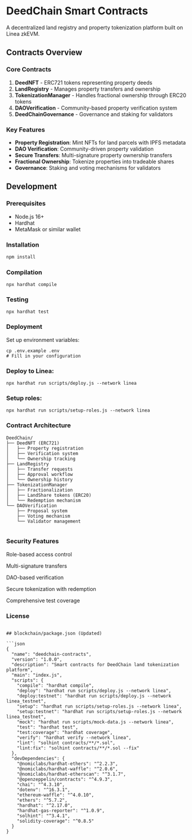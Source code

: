 # DeedChain Smart Contracts

A decentralized land registry and property tokenization platform built on Linea zkEVM.

## Contracts Overview

### Core Contracts

1. **DeedNFT** - ERC721 tokens representing property deeds
2. **LandRegistry** - Manages property transfers and ownership
3. **TokenizationManager** - Handles fractional ownership through ERC20 tokens
4. **DAOVerification** - Community-based property verification system
5. **DeedChainGovernance** - Governance and staking for validators

### Key Features

- **Property Registration**: Mint NFTs for land parcels with IPFS metadata
- **DAO Verification**: Community-driven property validation
- **Secure Transfers**: Multi-signature property ownership transfers
- **Fractional Ownership**: Tokenize properties into tradeable shares
- **Governance**: Staking and voting mechanisms for validators

## Development

### Prerequisites

- Node.js 16+
- Hardhat
- MetaMask or similar wallet

### Installation

```bash
npm install
```
### Compilation
```
npx hardhat compile
```
### Testing
```
npx hardhat test
```
### Deployment
Set up environment variables:
```
cp .env.example .env
# Fill in your configuration
```
### Deploy to Linea: 
```
npx hardhat run scripts/deploy.js --network linea
```
### Setup roles: 
```
npx hardhat run scripts/setup-roles.js --network linea
```
### Contract Architecture 
```
DeedChain/
├── DeedNFT (ERC721)
│   ├── Property registration
│   ├── Verification system
│   └── Ownership tracking
├── LandRegistry
│   ├── Transfer requests
│   ├── Approval workflow
│   └── Ownership history
├── TokenizationManager
│   ├── Fractionalization
│   ├── LandShare tokens (ERC20)
│   └── Redemption mechanism
└── DAOVerification
    ├── Proposal system
    ├── Voting mechanism
    └── Validator management
    
```
### Security Features 
Role-based access control

Multi-signature transfers

DAO-based verification

Secure tokenization with redemption

Comprehensive test coverage

### License
```

## blockchain/package.json (Updated)

```json
{
  "name": "deedchain-contracts",
  "version": "1.0.0",
  "description": "Smart contracts for DeedChain land tokenization platform",
  "main": "index.js",
  "scripts": {
    "compile": "hardhat compile",
    "deploy": "hardhat run scripts/deploy.js --network linea",
    "deploy:testnet": "hardhat run scripts/deploy.js --network linea_testnet",
    "setup": "hardhat run scripts/setup-roles.js --network linea",
    "setup:testnet": "hardhat run scripts/setup-roles.js --network linea_testnet",
    "mock": "hardhat run scripts/mock-data.js --network linea",
    "test": "hardhat test",
    "test:coverage": "hardhat coverage",
    "verify": "hardhat verify --network linea",
    "lint": "solhint contracts/**/*.sol",
    "lint:fix": "solhint contracts/**/*.sol --fix"
  },
  "devDependencies": {
    "@nomiclabs/hardhat-ethers": "^2.2.3",
    "@nomiclabs/hardhat-waffle": "^2.0.6",
    "@nomiclabs/hardhat-etherscan": "^3.1.7",
    "@openzeppelin/contracts": "^4.9.3",
    "chai": "^4.3.10",
    "dotenv": "^16.3.1",
    "ethereum-waffle": "^4.0.10",
    "ethers": "^5.7.2",
    "hardhat": "^2.17.0",
    "hardhat-gas-reporter": "^1.0.9",
    "solhint": "^3.4.1",
    "solidity-coverage": "^0.8.5"
  }
}
```
